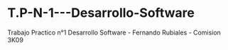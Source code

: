 # T.P-N-1---Desarrollo-Software
Trabajo Practico n°1 Desarrollo Software - Fernando Rubiales - Comision 3K09

